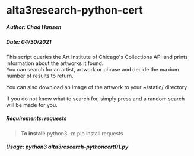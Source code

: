 # alta3research-python-cert

##### Author: Chad Hansen
##### Date:   04/30/2021
This script queries the Art Institute of Chicago's Collections API and prints information about the artworks it found.  
You can search for an artist, artwork or phrase and decide the maxium number of results to return.  

You can also download an image of the artwork to your ~/static/ directory

If you do not know what to search for, simply press <enter> and a random search will be made for you.

##### Requirements:  requests  
> **To install:** python3 -m pip install requests  
##### Usage: python3 alta3research-pythoncert01.py
